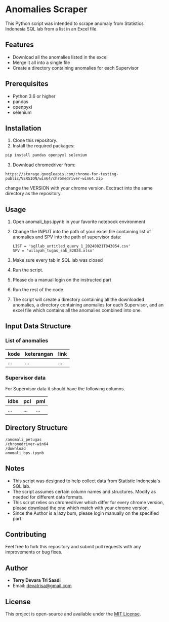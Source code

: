 # Anomalies Scraper

This Python script was intended to scrape anomaly from Statistics Indonesia SQL lab from a list in an Excel file. 

## Features

- Download all the anomalies listed in the excel
- Merge it all into a single file
- Create a directory containing anomalies for each Supervisor

## Prerequisites

- Python 3.6 or higher
- pandas
- openpyxl
- selenium

## Installation

1. Clone this repository.
2. Install the required packages:

```bash
pip install pandas openpyxl selenium
```

3. Download chromedriver from:

```
https://storage.googleapis.com/chrome-for-testing-public/VERSION/win64/chromedriver-win64.zip
```

change the VERSION with your chrome version. Exctract into the same directory as the repository.

## Usage

1. Open anomali_bps.ipynb in your favorite notebook environment

2. Change the INPUT into the path of your excel file containing list of anomalies and SPV into the path of supervisor data:

   ```
   LIST = 'sqllab_untitled_query_1_20240821T043054.csv'
   SPV = 'wilayah_tugas_sak_82024.xlsx'
   ```

3. Make sure every tab in SQL lab was closed 

4. Run the script.

5. Please do a manual login on the instructed part

6. Run the rest of the code

7. The script will create a directory containing all the downloaded anomalies, a directory containing anomalies for each Supervisor, and an excel file which contains all the anomalies combined into one.

## Input Data Structure

### List of anomalies

| kode | keterangan | link |
| --- | --- | --- |
| ... | ... | ... |


### Supervisor data

For Supervisor data it should have the following columns.

| idbs | pcl | pml |
| --- | --- | --- |
| ... | ... | ... |

## Directory Structure

```ascii
/anomali_petugas
/chromedriver-win64
/download
anomali_bps.ipynb
```

## Notes

- This script was designed to help collect data from Statistic Indonesia's SQL lab.
- The script assumes certain column names and structures. Modify as needed for different data formats.
- This script relies on chromedriver which differ for every chrome version, please [download](https://googlechromelabs.github.io/chrome-for-testing/) the one which match with your chrome version.
- Since the Author is a lazy bum, please login manually on the specified part.

## Contributing

Feel free to fork this repository and submit pull requests with any improvements or bug fixes.

## Author

- **Terry Devara Tri Saadi**
- Email: <devatrisa@gmail.com>

## License

This project is open-source and available under the [MIT License](https://opensource.org/licenses/MIT).
